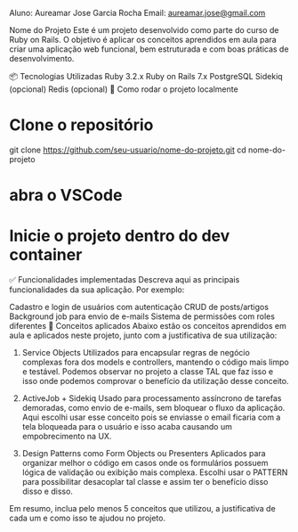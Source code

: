 Aluno: Aureamar Jose Garcia Rocha Email: aureamar.jose@gmail.com

Nome do Projeto
Este é um projeto desenvolvido como parte do curso de Ruby on Rails. O objetivo é aplicar os conceitos aprendidos em aula para criar uma aplicação web funcional, bem estruturada e com boas práticas de desenvolvimento.

📦 Tecnologias Utilizadas
Ruby 3.2.x
Ruby on Rails 7.x
PostgreSQL
Sidekiq (opcional)
Redis (opcional)
🚀 Como rodar o projeto localmente
# Clone o repositório
git clone https://github.com/seu-usuario/nome-do-projeto.git
cd nome-do-projeto

# abra o VSCode
# Inicie o projeto dentro do dev container
✅ Funcionalidades implementadas
Descreva aqui as principais funcionalidades da sua aplicação. Por exemplo:

Cadastro e login de usuários com autenticação
CRUD de posts/artigos
Background job para envio de e-mails
Sistema de permissões com roles diferentes
🧠 Conceitos aplicados
Abaixo estão os conceitos aprendidos em aula e aplicados neste projeto, junto com a justificativa de sua utilização:

1. Service Objects
Utilizados para encapsular regras de negócio complexas fora dos models e controllers, mantendo o código mais limpo e testável. Podemos observar no projeto a classe TAL que faz isso e isso onde podemos comprovar o benefício da utilização desse conceito.

2. ActiveJob + Sidekiq
Usado para processamento assíncrono de tarefas demoradas, como envio de e-mails, sem bloquear o fluxo da aplicação. Aqui escolhi usar esse conceito pois se enviasse o email ficaria com a tela bloqueada para o usuário e isso acaba causando um empobrecimento na UX.

3. Design Patterns como Form Objects ou Presenters
Aplicados para organizar melhor o código em casos onde os formulários possuem lógica de validação ou exibição mais complexa. Escolhi usar o PATTERN para possibilitar desacoplar tal classe e assim ter o benefício disso disso e disso.

Em resumo, inclua pelo menos 5 conceitos que utilizou, a justificativa de cada um e como isso te ajudou no projeto.

